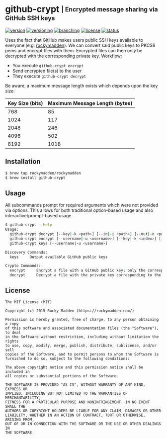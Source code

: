 # github-crypt <sub><sup>| Encrypted message sharing via GitHub SSH keys</sup></sub>
[![version](http://img.shields.io/badge/version-v0.2.1-blue.svg)](https://github.com/rockymadden/github-crypt/releases)
[![versioning](http://img.shields.io/badge/versioning-semver-blue.svg)](http://semver.org/)
[![branching](http://img.shields.io/badge/branching-github%20flow-blue.svg)](https://guides.github.com/introduction/flow/)
[![license](http://img.shields.io/badge/license-mit-blue.svg)](https://opensource.org/licenses/MIT)
[![status](http://img.shields.io/badge/status-working-brightgreen.svg)](#)

Uses the fact that GitHub makes users public SSH keys available to everyone
(e.g. [rockymadden](https://github.com/rockymadden.keys)). We can convert said public keys to PKCS8
pems and encrypt files with them. Encrypted files can then only be decrypted with the corresponding
private key. Workflow:

* You execute `github-crypt encrypt`
* Send encrypted file(s) to the user
* They execute `github-crypt decrypt`

Be aware, a maximum message length exists which depends upon the key size:

| Key Size (bits) | Maximum Message Length (bytes)
| --------------- | ------------------------------
| 768             | 85
| 1024            | 117
| 2048            | 246
| 4096            | 502
| 8192            | 1018

## Installation
```bash
$ brew tap rockymadden/rockymadden
$ brew install github-crypt
```

## Usage

All subcommands prompt for required arguments which were not provided via options. This allows for
both traditional option-based usage and also interactive/prompt-based usage.

```bash
$ github-crypt --help
Usage:
  github-crypt decrypt [--key|-k <path>] [--in|-i <path>] [--out|-o <path>]
  github-crypt encrypt [--username|-u <username>] [--key|-k <index>] [--in|-i <path>] [--out|-o <path>] [--upload|-l]
  github-crypt keys [--username|-u <username>]

Discovery Commands:
  keys     Output available GitHub public keys

Crypto Commands:
  encrypt     Encrypt a file with a GitHub public key; only the corresponding private key can decrypt
  decrypt     Decrypt a file with the private key corresponding to the GitHub public key used to encrypt
```

## License
```
The MIT License (MIT)

Copyright (c) 2015 Rocky Madden (https://rockymadden.com/)

Permission is hereby granted, free of charge, to any person obtaining a copy
of this software and associated documentation files (the "Software"), to deal
in the Software without restriction, including without limitation the rights
to use, copy, modify, merge, publish, distribute, sublicense, and/or sell
copies of the Software, and to permit persons to whom the Software is
furnished to do so, subject to the following conditions:

The above copyright notice and this permission notice shall be included in
all copies or substantial portions of the Software.

THE SOFTWARE IS PROVIDED "AS IS", WITHOUT WARRANTY OF ANY KIND, EXPRESS OR
IMPLIED, INCLUDING BUT NOT LIMITED TO THE WARRANTIES OF MERCHANTABILITY,
FITNESS FOR A PARTICULAR PURPOSE AND NONINFRINGEMENT. IN NO EVENT SHALL THE
AUTHORS OR COPYRIGHT HOLDERS BE LIABLE FOR ANY CLAIM, DAMAGES OR OTHER
LIABILITY, WHETHER IN AN ACTION OF CONTRACT, TORT OR OTHERWISE, ARISING FROM,
OUT OF OR IN CONNECTION WITH THE SOFTWARE OR THE USE OR OTHER DEALINGS IN
THE SOFTWARE.
```
